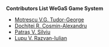 __Contributors List WeGaS Game System__

* [Motrescu V.G. Tudor-George](https://github.com/samurake)
* [Dochiței R. Cosmin-Alexandru](https://github.com/dcosmin06)
* [Patraș V. Silviu](https://github.com/wisesoul)
* [Lupu V. Razvan-Iulian](https://github.com/RazvanIulianLupu)
